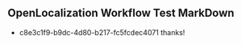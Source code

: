 ## OpenLocalization Workflow Test MarkDown
* c8e3c1f9-b9dc-4d80-b217-fc5fcdec4071 
thanks!<!--HONumber=Mar16_HO3-->
